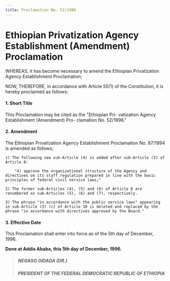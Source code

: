 ```yaml
---
title: Proclamation No. 52/1996
---
```


# Ethiopian Privatization Agency Establishment (Amendment) Proclamation

WHEREAS, it has become necessary to amend the Ethiopian Privatization Agency Establishment Proclamation;

NOW, THEREFORE, in accordance with Article 55(1) of the Constitution, it is hereby proclaimed as follows:

#### 1. Short Title

This Proclamation may be cited as the "Ethiopian Pri- vatization Agency Establishment (Amendment) Pro- clamation No. 52/1996."

#### 2. Amendment

The Ethiopian Privatization Agency Establishment Proclamation No. 87/1994 is amended as follows;

    1) The following new sub-Article (4) is added after sub-Article (3) of Article 8:

        "4) approve the organizational structure of the Agency and directives on its staff regulation prepared in line with the basic principles of federal civil service laws;"

    2) The former sub-Articles (4), (5) and (6) of Article 8 are renumbered as sub-Articles (5), (6) and (7), respectively.

    3) The phrase "in accordance with the public service laws" appearing in sub-Article (3) (c) of Article 10 is deleted and replaced by the phrase "in accordance with directives approved by the Board."

#### 3. Effective Date

This Proclamation shall enter into force as of the 5th day of December, 1996.

**Done at Addis Ababa, this 5th day of December, 1996.**

> ##### NEGASO GIDADA (DR.)
>
> ##### PRESIDENT OF THE FEDERAL DEMOCRATIC REPUBLIC OF ETHIOPIA